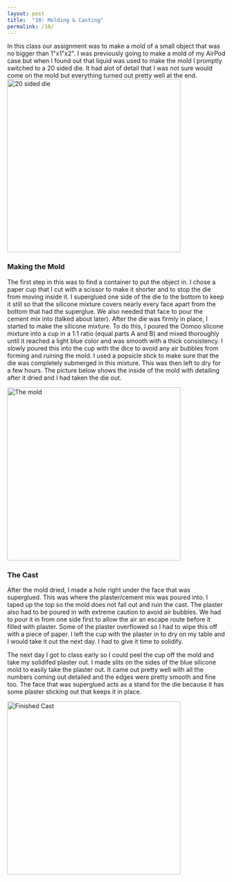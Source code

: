 ```yaml
---
layout: post
title:  "10: Molding & Casting"
permalink: /10/
---
```

In this class our assignment was to make a mold of a small object that was no bigger than 1"x1"x2". I was previously going to make a mold of my AirPod case but when I found out that liquid was used to make the mold I promptly switched to a 20 sided die. It had alot of detail that I was not sure would come on the mold but everything turned out pretty well at the end.
<img src="20.JPG" alt="20 sided die" style="height: 400px; max-width: 400%">

### Making the Mold

The first step in this was to find a container to put the object in. I chose a paper cup that I cut with a scissor to make it shorter and to stop the die from moving inside it. I superglued one side of the die to the bottom to keep it still so that the silicone mixture covers nearly every face apart from the bottom that had the superglue. We also needed that face to pour the cement mix into (talked about later). After the die was firmly in place, I started to make the silicone mixture. To do this, I poured the Oomoo slicone mixture into a cup in a 1:1 ratio (equal parts A and B) and mixed thoroughly until it reached a light blue color and was smooth with a thick consistency. I slowly poured this into the cup with the dice to avoid any air bubbles from forming and ruining the mold. I used a popsicle stick to make sure that the die was completely submerged in this mixture. This was then left to dry for a few hours. The picture below shows the inside of the mold with detailing after it dried and I had taken the die out.

<img src="dice.JPG" alt="The mold" style="height: 400px; max-width: 400px">

### The Cast

After the mold dried, I made a hole right under the face that was superglued. This was where the plaster/cement mix was poured into. I taped up the top so the mold does not fall out and ruin the cast. The plaster also had to be poured in with extreme caution to avoid air bubbles. We had to pour it in from one side first to allow the air an escape route before it filled with plaster. Some of the plaster overflowed so I had to wipe this off with a piece of paper. I left the cup with the plaster in to dry on my table and I would take it out the next day. I had to give it time to solidify.

The next day I got to class early so I could peel the cup off the mold and take my solidifed plaster out. I made slits on the sides of the blue silicone mold to easily take the plaster out. It came out pretty well with all the numbers coming out detailed and the edges were pretty smooth and fine too. The face that was superglued acts as a stand for the die because it has some plaster sticking out that keeps it in place.

<img src="cast.JPG" alt="Finished Cast" style="height: 400px; max-width: 400px">



